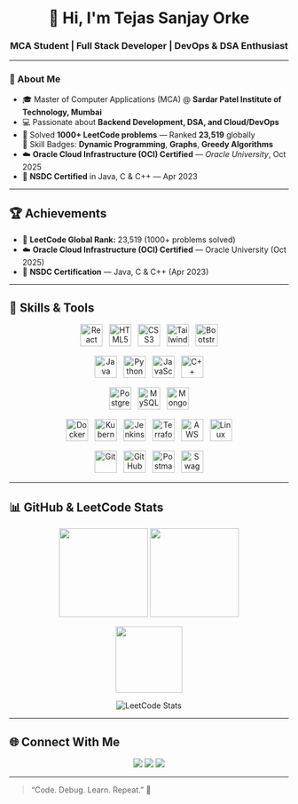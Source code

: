 <h1 align="center">👋 Hi, I'm Tejas Sanjay Orke</h1>
<h3 align="center">MCA Student | Full Stack Developer | DevOps & DSA Enthusiast</h3>

---

### 🧠 About Me
- 🎓 Master of Computer Applications (MCA) @ **Sardar Patel Institute of Technology, Mumbai**
- 💻 Passionate about **Backend Development, DSA, and Cloud/DevOps**
- 🧩 Solved **1000+ LeetCode problems** — Ranked **23,519** globally  
  🥇 Skill Badges: **Dynamic Programming**, **Graphs**, **Greedy Algorithms**
- ☁️ **Oracle Cloud Infrastructure (OCI) Certified** — *Oracle University*, Oct 2025  
- 💼 **NSDC Certified** in Java, C & C++ — Apr 2023

---

## 🏆 Achievements
- 🥇 **LeetCode Global Rank:** 23,519 (1000+ problems solved)
- ☁️ **Oracle Cloud Infrastructure (OCI) Certified** — Oracle University (Oct 2025)
- 💼 **NSDC Certification** — Java, C & C++ (Apr 2023)

---

## 🧰 Skills & Tools

<p align="center">
  <!-- Frontend -->
  <img src="https://cdn.jsdelivr.net/gh/devicons/devicon/icons/react/react-original.svg" height="40" alt="React" title="React.js" /> &nbsp;
  <img src="https://cdn.jsdelivr.net/gh/devicons/devicon/icons/html5/html5-original.svg" height="40" alt="HTML5" title="HTML5" /> &nbsp;
  <img src="https://cdn.jsdelivr.net/gh/devicons/devicon/icons/css3/css3-original.svg" height="40" alt="CSS3" title="CSS3" /> &nbsp;
  <img src="https://cdn.jsdelivr.net/gh/devicons/devicon/icons/tailwindcss/tailwindcss-plain.svg" height="40" alt="Tailwind CSS" title="Tailwind CSS" /> &nbsp;
  <img src="https://cdn.jsdelivr.net/gh/devicons/devicon/icons/bootstrap/bootstrap-plain.svg" height="40" alt="Bootstrap" title="Bootstrap" />
</p>

<p align="center">
  <!-- Programming Languages -->
  <img src="https://cdn.jsdelivr.net/gh/devicons/devicon/icons/java/java-original.svg" height="40" alt="Java" title="Java" /> &nbsp;
  <img src="https://cdn.jsdelivr.net/gh/devicons/devicon/icons/python/python-original.svg" height="40" alt="Python" title="Python" /> &nbsp;
  <img src="https://cdn.jsdelivr.net/gh/devicons/devicon/icons/javascript/javascript-original.svg" height="40" alt="JavaScript" title="JavaScript" /> &nbsp;
  <img src="https://cdn.jsdelivr.net/gh/devicons/devicon/icons/cplusplus/cplusplus-original.svg" height="40" alt="C++" title="C++" />
</p>

<p align="center">
  <!-- Databases -->
  <img src="https://cdn.jsdelivr.net/gh/devicons/devicon/icons/postgresql/postgresql-original.svg" height="40" alt="PostgreSQL" title="PostgreSQL" /> &nbsp;
  <img src="https://cdn.jsdelivr.net/gh/devicons/devicon/icons/mysql/mysql-original.svg" height="40" alt="MySQL" title="MySQL" /> &nbsp;
  <img src="https://cdn.jsdelivr.net/gh/devicons/devicon/icons/mongodb/mongodb-original.svg" height="40" alt="MongoDB" title="MongoDB" />
</p>

<p align="center">
  <!-- DevOps & Cloud -->
  <img src="https://cdn.jsdelivr.net/gh/devicons/devicon/icons/docker/docker-original.svg" height="40" alt="Docker" title="Docker" /> &nbsp;
  <img src="https://cdn.jsdelivr.net/gh/devicons/devicon/icons/kubernetes/kubernetes-plain.svg" height="40" alt="Kubernetes" title="Kubernetes" /> &nbsp;
  <img src="https://cdn.jsdelivr.net/gh/devicons/devicon/icons/jenkins/jenkins-original.svg" height="40" alt="Jenkins" title="Jenkins" /> &nbsp;
  <img src="https://cdn.jsdelivr.net/gh/devicons/devicon/icons/terraform/terraform-original.svg" height="40" alt="Terraform" title="Terraform" /> &nbsp;
  <img src="https://cdn.jsdelivr.net/gh/devicons/devicon/icons/aws/aws-original.svg" height="40" alt="AWS" title="AWS" /> &nbsp;
  <img src="https://cdn.jsdelivr.net/gh/devicons/devicon/icons/linux/linux-original.svg" height="40" alt="Linux" title="Linux" />
</p>

<p align="center">
  <!-- Tools -->
  <img src="https://cdn.jsdelivr.net/gh/devicons/devicon/icons/git/git-original.svg" height="40" alt="Git" title="Git" /> &nbsp;
  <img src="https://cdn.jsdelivr.net/gh/devicons/devicon/icons/github/github-original.svg" height="40" alt="GitHub" title="GitHub" /> &nbsp;
  <img src="https://cdn.jsdelivr.net/gh/devicons/devicon/icons/postman/postman-original.svg" height="40" alt="Postman" title="Postman" /> &nbsp;
  <img src="https://cdn.jsdelivr.net/gh/devicons/devicon/icons/swagger/swagger-original.svg" height="40" alt="Swagger" title="Swagger" />
</p>

---

## 📊 GitHub & LeetCode Stats

<p align="center">
  <img src="https://github-readme-stats.vercel.app/api?username=TejasOrke&show_icons=true&theme=tokyonight" height="160"/>
  <img src="https://github-readme-streak-stats.herokuapp.com/?user=TejasOrke&theme=tokyonight" height="160"/>
</p>

<p align="center">
  <img src="https://github-readme-stats.vercel.app/api/top-langs/?username=TejasOrke&layout=compact&theme=tokyonight" height="120"/>
</p>

<p align="center">
  <img src="https://leetcard.jacoblin.cool/otejas40?theme=dark&ext=heatmap" alt="LeetCode Stats"/>
</p>

---

## 🌐 Connect With Me
<p align="center">
  <a href="https://linkedin.com/in/tejas-orke" target="_blank"><img src="https://img.shields.io/badge/LinkedIn-Tejas%20Orke-blue?style=for-the-badge&logo=linkedin" /></a>
  <a href="https://leetcode.com/otejas40" target="_blank"><img src="https://img.shields.io/badge/LeetCode-otejas40-orange?style=for-the-badge&logo=leetcode" /></a>
  <a href="mailto:orketejas@gmail.com"><img src="https://img.shields.io/badge/Email-orketejas@gmail.com-red?style=for-the-badge&logo=gmail" /></a>
</p>

---

> “Code. Debug. Learn. Repeat.” 🚀
